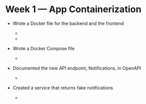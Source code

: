 # Week 1 — App Containerization

* Wrote a Docker file for the backend and the frontend

    * [](../backend-flask/Dockerfile)
    * [](../frontend-react-js/Dockerfile)

* Wrote a Docker Compose file

    * [](../docker-compose.yml)

* Documented the new API endpoint, Notifications, in OpenAPI

    * [](../backend-flask/openapi-3.0.yml)

* Created a service that returns fake notifications

    * [](../backend-flask/services/notifications_activities.py)

